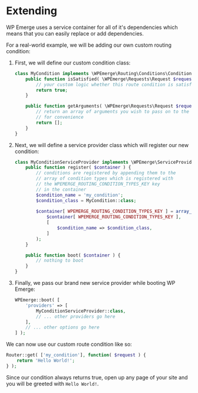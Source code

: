 # Extending

WP Emerge uses a service container for all of it's dependencies which means that you can easily replace or add dependencies.

For a real-world example, we will be adding our own custom routing condition:

1. First, we will define our custom condition class:
    ```php
    class MyCondition implements \WPEmerge\Routing\Conditions\ConditionInterface {
        public function isSatisfied( \WPEmerge\Requests\Request $request ) {
            // your custom logic whether this route condition is satisfied
            return true;
        }

        public function getArguments( \WPEmerge\Requests\Request $request ) {
            // return an array of arguments you wish to pass on to the route handler
            // for convenience
            return [];
        }
    }
    ```

1. Next, we will define a service provider class which will register our new condition:
    ```php
    class MyConditionServiceProvider implements \WPEmerge\ServiceProviders\ServiceProviderInterface {
        public function register( $container ) {
            // conditions are registered by appending them to the
            // array of condition types which is registered with
            // the WPEMERGE_ROUTING_CONDITION_TYPES_KEY key
            // in the container
            $condition_name = 'my_condition';
            $condition_class = MyCondition::class;
            
            $container[ WPEMERGE_ROUTING_CONDITION_TYPES_KEY ] = array_merge(
                $container[ WPEMERGE_ROUTING_CONDITION_TYPES_KEY ],
                [
                    $condition_name => $condition_class,
                ]
            );
        }

        public function boot( $container ) {
            // nothing to boot
        }
    }
    ```

1. Finally, we pass our brand new service provider while booting WP Emerge:
    ```php
    WPEmerge::boot( [
        'providers' => [
            MyConditionServiceProvider::class,
            // ... other providers go here
        ],
        // ... other options go here
    ] );
    ```

We can now use our custom route condition like so:
```php
Router::get( ['my_condition'], function( $request ) {
    return 'Hello World!';
} );
```

Since our condition always returns true, open up any page of your site and you will be greeted with `Hello World!`.
